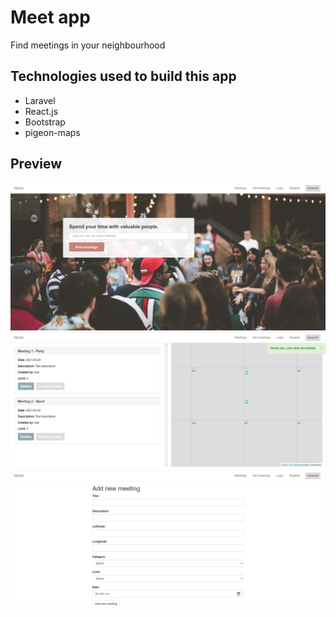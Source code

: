 # Meet app
Find meetings in your neighbourhood

## Technologies used to build this app
* Laravel
* React.js
* Bootstrap
* pigeon-maps

## Preview
![Screenshot](desktop.png)
![Screenshot](desktop2.png)
![Screenshot](desktop3.png)